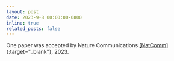 ```yaml
---
layout: post
date: 2023-9-8 00:00:00-0800
inline: true
related_posts: false
---
```


One paper was accepted by Nature Communications [[NatComm]](https://www.nature.com/articles/s41467-023-41795-5){:target="\_blank"}, 2023.
